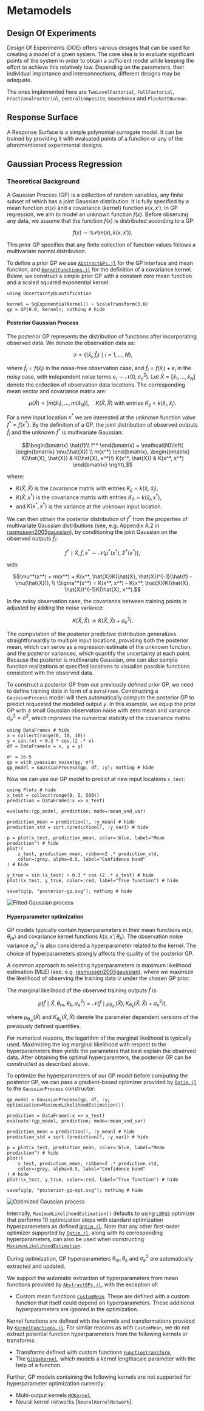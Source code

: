 # Metamodels

## Design Of Experiments

Design Of Experiments (DOE) offers various designs that can be used for creating a model of a given system. The core idea is to evaluate significant points of the system in order to obtain a sufficient model while keeping the effort to achieve this relatively low. Depending on the parameters, their individual importance and interconnections, different designs may be adequate.

The ones implemented here are `TwoLevelFactorial`, `FullFactorial`, `FractionalFactorial`, `CentralComposite`, `BoxBehnken` and `PlackettBurman`.

## Response Surface

A Response Surface is a simple polynomial surrogate model. It can be trained by providing it with evaluated points of a function or any of the aforementioned experimental designs.

## Gaussian Process Regression

### Theoretical Background

A Gaussian Process (GP) is a collection of random variables, any finite subset of which has a joint Gaussian distribution. It is fully specified by a mean function $m(x)$ and a covariance (kernel) function $k(x, x')$. In GP regression, we aim to model an unknown function $f(x)$. Before observing any data, we assume that the function $f(x)$ is distributed according to a GP:

```math
f(x) \sim \mathcal{G}\mathcal{P}\left( m(x), k(x, x')  \right).
```

This prior GP specifies that any finite collection of function values follows a multivariate normal distribution.

To define a prior GP we use [`AbstractGPs.jl`](https://juliagaussianprocesses.github.io/AbstractGPs.jl/stable/) for the GP interface and mean function, and [`KernelFunctions.jl`](https://juliagaussianprocesses.github.io/KernelFunctions.jl/stable/) for the definition of a covariance kernel. Below, we construct a simple prior GP with a constant zero mean function and a scaled squared exponential kernel:

```@example gaussianprocess
using UncertaintyQuantification

kernel = SqExponentialKernel() ∘ ScaleTransform(3.0)
gp = GP(0.0, kernel); nothing # hide
```

#### Posterior Gaussian Process

The posterior GP represents the distribution of functions after incorporating observed data. We denote the observation data as:

```math
\mathcal{D} = \lbrace (\hat{x}_i, \hat{f}_i) \mid i=1, \dots, N \rbrace,
```

where $\hat{f}_i = f(\hat{x}_i)$ in the noise-free observation case, and $\hat{f}_i = f(\hat{x}_i) + e_i$ in the noisy case, with independent noise terms $e_i \sim \mathcal{N}(0, \sigma_e^2)$. Let $\hat{X} = [\hat{x}_1, \dots, \hat{x}_N]$ denote the collection of observation data locations. The corresponding mean vector and covariance matrix are:

```math
\mu(\hat{X}) = [m(\hat{x}_1), \dots, m(\hat{x}_N)], \quad K(\hat{X}, \hat{X}) \text{ with entries } K_{ij} = k(\hat{x}_i, \hat{x}_j).
```

For a new input location $x^*$ we are interested at the unknown function value $f^* = f(x^*)$. By the definition of a GP, the joint distribution of observed outputs $\hat{f}_i$ and the unknown $f^*$ is multivariate Gaussian:

```math
\begin{bmatrix} \hat{f}\\ f^* \end{bmatrix} = \mathcal{N}\left( \begin{bmatrix} \mu(\hat{X}) \\ m(x^*) \end{bmatrix},  \begin{bmatrix} K(\hat{X}, \hat{X}) & K(\hat{X}, x^*)\\ K(x^*, \hat{X}) & K(x^*, x^*) \end{bmatrix} \right),
```

where:

- $K(\hat{X}, \hat{X})$ is the covariance matrix with entries $K_{ij} = k(\hat{x}_i, \hat{x}_j)$,
- $K(\hat{X}, x^*)$ is the covariance matrix with entries $K_{i1} = k(\hat{x}_i, x^*)$,
- and $K(x^*, x^*)$ is the variance at the unknown input location.

We can then obtain the posterior distribution of $f^*$ from the properties of multivariate Gaussian distributions (see, e.g. Appendix A.2 in [rasmussen2005gaussian](@cite)), by conditioning the joint Gaussian on the observed outputs $\hat{f}_i$:

```math
f^* \mid \hat{X}, \hat{f}, x^* \sim \mathcal{N}(\mu^*(x^*), \Sigma^*(x^*)),
```

with

```math
\mu^*(x^*) = m(x^*) + K(x^*, \hat{X})K(\hat{X}, \hat{X})^{-1}(\hat{f} - \mu(\hat{X})), \\
\Sigma^*(x^*) = K(x^*, x^*) - K(x^*, \hat{X})K(\hat{X}, \hat{X})^{-1}K(\hat{X}, x^*).
```

In the noisy observation case, the covariance between training points is adjusted by adding the noise variance:

```math
K(\hat{X}, \hat{X}) \rightarrow K(\hat{X}, \hat{X}) + \sigma^2_{e}I.
```

The computation of the posterior predictive distribution generalizes straightforwardly to multiple input locations, providing both the posterior mean, which can serve as a regression estimate of the unknown function, and the posterior variances, which quantify the uncertainty at each point. Because the posterior is multivariate Gaussian, one can also sample function realizations at specified locations to visualize possible functions consistent with the observed data.

To construct a posterior GP from our previously defined prior GP, we need to define training data in form of a `DataFrame`. Constructing a `GaussianProcess` model will then automatically compute the posterior GP to predict requested the modeled output $y$. In this example, we equip the prior GP with a small Gaussian observation noise with zero mean and variance $\sigma^2_{e}=\sigma^2$, which improves the numerical stability of the covariance matrix.

```@example gaussianprocess
using DataFrames # hide
x = collect(range(0, 10, 10))
y = sin.(x) + 0.3 * cos.(2 .* x)
df = DataFrame(x = x, y = y)

σ² = 1e-5
gp = with_gaussian_noise(gp, σ²)
gp_model = GaussianProcess(gp, df, :y); nothing # hide
```

Now we can use our GP model to predict at new input locations `x_test`:

```@example gaussianprocess
using Plots # hide
x_test = collect(range(0, 5, 500))
prediction = DataFrame(:x => x_test)

evaluate!(gp_model, prediction; mode=:mean_and_var)

prediction_mean = prediction[!, :y_mean] # hide
prediction_std = sqrt.(prediction[!, :y_var]) # hide

p = plot(x_test, prediction_mean, color=:blue, label="Mean prediction") # hide
plot!(
    x_test, prediction_mean, ribbon=2 .* prediction_std,
    color=:grey, alpha=0.5, label="Confidence band"
) # hide

y_true = sin.(x_test) + 0.3 * cos.(2 .* x_test) # hide
plot!(x_test, y_true, color=:red, label="True function") # hide

savefig(p, "posterior-gp.svg"); nothing # hide
```

![Fitted Gaussian process](posterior-gp.svg)

#### Hyperparameter optimization

GP models typically contain hyperparameters in their mean functions $m(x; \theta_m)$ and covariance kernel functions $k(x, x'; \theta_k)$. The observation noise variance $\sigma^2_{e}$ is also considered a hyperparameter related to the kernel. The choice of hyperparameters strongly affects the quality of the posterior GP.

A common approach to selecting hyperparameters is maximum likelihood estimation (MLE) (see, e.g. [rasmussen2005gaussian](@cite)), where we maximize the likelihood of observing the training data $\mathcal{D}$ under the chosen GP prior.

The marginal likelihood of the observed training outputs $\hat{f}$ is:

```math
p(\hat{f} \mid \hat{X}, \theta_m, \theta_k, \sigma^2_{e}) = \mathcal{N}(\hat{f} \mid \mu_{\theta_m}(\hat{X}), K_{\theta_k}(\hat{X}, \hat{X}) + \sigma^2_{e}I),
```

where $\mu_{\theta_m}(\hat{X})$ and $K_{\theta_k}(\hat{X}, \hat{X})$ denote the parameter dependent versions of the previously defined quantities.

For numerical reasons, the logarithm of the marginal likelihood is typically used. Maximizing the log marginal likelihood with respect to the hyperparameters then yields the parameters that best explain the observed data. After obtaining the optimal hyperparamters, the posterior GP can be constructed as described above.

To optimize the hyperparameters of our GP model before computing the posterior GP, we can pass a gradient-based optimizer provided by [`Optim.jl`](https://julianlsolvers.github.io/Optim.jl/stable/) to the `GaussianProcess` constructor:

```@example gaussianprocess
gp_model = GaussianProcess(gp, df, :y; optimization=MaximumLikelihoodEstimation())

prediction = DataFrame(:x => x_test)
evaluate!(gp_model, prediction; mode=:mean_and_var)

prediction_mean = prediction[!, :y_mean] # hide
prediction_std = sqrt.(prediction[!, :y_var]) # hide

p = plot(x_test, prediction_mean, color=:blue, label="Mean prediction") # hide
plot!(
    x_test, prediction_mean, ribbon=2 .* prediction_std,
    color=:grey, alpha=0.5, label="Confidence band"
) # hide
plot!(x_test, y_true, color=:red, label="True function") # hide

savefig(p, "posterior-gp-opt.svg"); nothing # hide
```

![Optimized Gaussian process](posterior-gp-opt.svg)

Internally, `MaximumLikelihoodEstimation()` defaults to using [`LBFGS`](https://julianlsolvers.github.io/Optim.jl/stable/algo/lbfgs/) optimizer that performs 10 optimization steps with standard optimization hyperparameters as defined [`Optim.jl`](https://julianlsolvers.github.io/Optim.jl/stable/). Note that any other first-order optimizer supported by [`Optim.jl`](https://julianlsolvers.github.io/Optim.jl/stable/), along with its corresponding hyperparameters, can also be used when constructing [`MaximumLikelihoodEstimation`](@ref).

During optimization, GP hyperparameters $\theta_m, \theta_k$ and $\sigma^2_{e}$ are automatically extracted and updated.

We support the automatic extraction of hyperparameters from mean functions provided by [`AbstractGPs.jl`](https://juliagaussianprocesses.github.io/AbstractGPs.jl/stable/api/#Mean-functions), with the exception of:

- Custom mean functions [`CustomMean`](https://juliagaussianprocesses.github.io/AbstractGPs.jl/stable/api/#AbstractGPs.CustomMean). These are defined with a custom function that itself could depend on hyperparameters. These additional hyperparameters are ignored in the optimization.

Kernel functions are defined with the kernels and transformations provided by [`KernelFunctions.jl`](https://juliagaussianprocesses.github.io/KernelFunctions.jl/stable/). For similar reasons as with `CustomMean`, we do not extract potential function hyperparameters from the following kernels or transforms:

- Transforms defined with custom functions [`FunctionTransform`](https://juliagaussianprocesses.github.io/KernelFunctions.jl/stable/transform/#KernelFunctions.FunctionTransform),
- The [`GibbsKernel`](https://juliagaussianprocesses.github.io/KernelFunctions.jl/stable/kernels/#KernelFunctions.GibbsKernel), which models a kernel lengthscale parameter with the help of a function.

Further, GP models containing the following kernels are not supported for hyperparameter optimization currently:

- Multi-output kernels [`MOKernel`](https://juliagaussianprocesses.github.io/KernelFunctions.jl/stable/kernels/#Multi-output-Kernels),
- Neural kernel networks [`NeuralKernelNetwork`].
